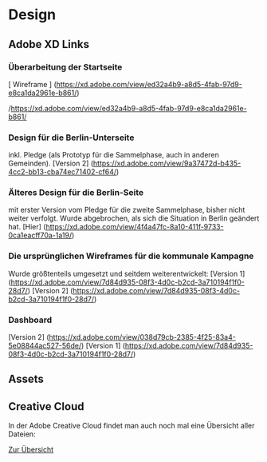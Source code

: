 # Design

## Adobe XD Links

### Überarbeitung der Startseite

[ Wireframe ] (https://xd.adobe.com/view/ed32a4b9-a8d5-4fab-97d9-e8ca1da2961e-b861/)

/https://xd.adobe.com/view/ed32a4b9-a8d5-4fab-97d9-e8ca1da2961e-b861/

### Design für die Berlin-Unterseite

inkl. Pledge (als Prototyp für die Sammelphase, auch in anderen Gemeinden).
[Version 2]
(https://xd.adobe.com/view/9a37472d-b435-4cc2-bb13-cba74ec71402-cf64/)

### Älteres Design für die Berlin-Seite

mit erster Version vom Pledge für die zweite Sammelphase, bisher nicht weiter verfolgt. Wurde abgebrochen, als sich die Situation in Berlin geändert hat.
[Hier]
(https://xd.adobe.com/view/4f4a47fc-8a10-411f-9733-0ca1eacff70a-1a19/)

### Die ursprünglichen Wireframes für die kommunale Kampagne

Wurde größtenteils umgesetzt und seitdem weiterentwickelt:
[Version 1]
(https://xd.adobe.com/view/7d84d935-08f3-4d0c-b2cd-3a710194f1f0-28d7/)
[Version 2]
(https://xd.adobe.com/view/7d84d935-08f3-4d0c-b2cd-3a710194f1f0-28d7/)

### Dashboard

[Version 2]
(https://xd.adobe.com/view/038d79cb-2385-4f25-83a4-5e08844ac527-56de/)
[Version 1]
(https://xd.adobe.com/view/7d84d935-08f3-4d0c-b2cd-3a710194f1f0-28d7/)

## Assets

## Creative Cloud

In der Adobe Creative Cloud findet man auch noch mal eine Übersicht aller Dateien:

[Zur Übersicht](https://assets.adobe.com/cloud-documents)
